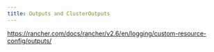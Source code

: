 ```yaml
---
title: Outputs and ClusterOutputs
---
```


https://rancher.com/docs/rancher/v2.6/en/logging/custom-resource-config/outputs/